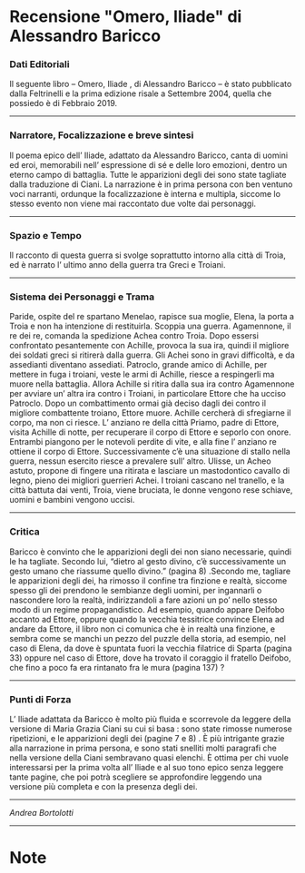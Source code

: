 # Recensione "Omero, Iliade" di Alessandro Baricco <!-- Metadata: type: Outline; created: 2020-09-16 15:26:33; reads: 7; read: 2020-09-16 16:02:28; revision: 7; modified: 2020-09-16 16:02:28; importance: 0/5; urgency: 0/5; -->
 ### Dati Editoriali
Il seguente libro – Omero, Iliade , di Alessandro Baricco – è stato pubblicato dalla Feltrinelli e la prima edizione risale a Settembre 2004, quella che possiedo è di Febbraio 2019. 

---

 ### Narratore, Focalizzazione e breve sintesi
Il poema epico dell’ Iliade, adattato da Alessandro Baricco,  canta di uomini ed eroi, memorabili nell’ espressione di sé e delle loro emozioni, dentro un eterno campo di battaglia. Tutte le apparizioni degli dei sono state tagliate dalla traduzione di Ciani. La narrazione è in prima persona con ben ventuno voci narranti, ordunque la focalizzazione è interna e multipla, siccome lo stesso evento non viene mai raccontato due volte dai personaggi.

---

 ### Spazio e Tempo
Il racconto di questa guerra si svolge soprattutto intorno alla città di Troia, ed è narrato l’ ultimo anno della guerra tra Greci e Troiani.

---

 ### Sistema dei Personaggi e Trama
Paride, ospite del re spartano Menelao, rapisce sua moglie, Elena, la porta a Troia e  non ha intenzione di restituirla. Scoppia una guerra. Agamennone, il re dei re, comanda la spedizione Achea contro Troia. Dopo essersi confrontato pesantemente con Achille, provoca la sua ira, quindi il migliore dei soldati greci si ritirerà dalla guerra. Gli Achei sono in gravi difficoltà, e da assedianti diventano assediati. Patroclo, grande amico di Achille,  per mettere in fuga i troiani, veste le armi di Achille, riesce a respingerli ma muore nella battaglia. Allora Achille si ritira dalla sua ira contro Agamennone per avviare un’ altra ira contro i Troiani, in particolare Ettore che ha ucciso Patroclo. Dopo un combattimento ormai già deciso dagli dei contro il migliore combattente troiano, Ettore muore. Achille cercherà di sfregiarne il corpo, ma non ci riesce. L’ anziano re della città Priamo, padre di Ettore, visita Achille di notte, per recuperare il corpo di Ettore e seporlo con onore. Entrambi piangono per le notevoli perdite di vite, e alla fine l’ anziano re ottiene il corpo di Ettore. Successivamente c’è una situazione di stallo nella guerra, nessun esercito riesce a prevalere sull’ altro. Ulisse, un Acheo astuto, propone di fingere una ritirata e lasciare un mastodontico cavallo di legno, pieno dei migliori guerrieri Achei. I troiani cascano nel tranello, e la città battuta dai venti, Troia, viene bruciata, le donne vengono rese schiave, uomini e bambini vengono uccisi.

---

 ### Critica
Baricco è convinto che le apparizioni degli dei non siano necessarie, quindi le ha tagliate. Secondo lui, “dietro al gesto divino, c’è successivamente un gesto umano che riassume quello divino.”  (pagina 8) .Secondo me, tagliare le apparizioni degli dei, ha rimosso il confine tra finzione e realtà, siccome spesso gli dei prendono le sembianze degli uomini, per ingannarli o nascondere loro la realtà, indirizzandoli a fare azioni un po’ nello stesso modo di un regime propagandistico. Ad esempio, quando appare Deìfobo accanto ad Ettore, oppure quando la vecchia tessitrice convince Elena ad andare da Ettore, il libro non ci comunica che è in realtà una finzione, e sembra come se manchi un pezzo del puzzle della storia, ad esempio, nel caso di Elena, da dove è spuntata fuori la vecchia filatrice di Sparta (pagina 33) oppure nel caso di Ettore, dove ha trovato il coraggio il fratello Deìfobo, che fino a poco fa era rintanato fra le mura (pagina 137) ?

---

 ### Punti di Forza
L’ Iliade adattata da Baricco è molto più fluida e scorrevole da leggere della versione di Maria Grazia Ciani su cui si basa : sono state rimosse numerose ripetizioni, e le apparizioni degli dei (pagine 7 e 8) . È più intrigante grazie alla narrazione in prima persona, e sono stati snelliti molti paragrafi che nella versione della Ciani sembravano quasi elenchi. È ottima per chi vuole interessarsi per la prima volta all’ Iliade e al suo tono epico senza leggere tante pagine, che poi potrà scegliere se approfondire leggendo una versione più completa e con la presenza degli dei. 

---

_Andrea Bortolotti_

---
# Note <!-- Metadata: type: Note; created: 2020-09-16 15:26:33; reads: 1; read: 2020-09-16 15:26:33; revision: 1; modified: 2020-09-16 15:26:33; -->

